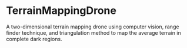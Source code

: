 # TerrainMappingDrone
A two-dimensional terrain mapping drone using computer vision, range finder technique, and triangulation method to map the average terrain in complete dark regions.
